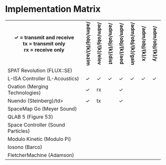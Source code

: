 # Implementation Matrix

<table>
    <tr>
        <th>&#x2713; = transmit and receive<Br>
            tx = transmit only<br>
            rx = receive only</th>
        <th style="writing-mode:vertical-lr;">/adm/obj/(k)/azim </th>
        <th style="writing-mode:vertical-lr;">/adm/obj/(k)/elev</th>
        <th style="writing-mode:vertical-lr;">/adm/obj/(k)/dist</th>
         <th style="writing-mode:vertical-lr;">/adm/obj/(k)/aed</th>
          <th style="writing-mode:vertical-lr;">/adm/obj/(k)/gain</th>
        <th style="writing-mode:vertical-lr;">/adm/obj/(k)/x</th>
        <th style="writing-mode:vertical-lr;">/adm/obj/(k)/y</th>
  </tr>
  <tr>
    <td>SPAT Revolution (FLUX::SE)</td>
    <td></td>
    <td></td>
    <td></td>
    <td></td>
    <td></td>
    <td></td>
  </tr>
  <tr>
   <td>L-ISA Controller (L-Acoustics)</td>
    <td>&#x2713;</td>
    <td>&#x2713;</td>
    <td>&#x2713;</td>
    <td>&#x2713;</td>
    <td>&#x2713;</td>
    <td>&#x2713;</td>
    <td>&#x2713;</td>
  </tr>
  <tr>
    <td>Ovation (Merging Technologies)</td>
    <td>&#x2713;</td>
    <td>rx</td>
    <td></td>
    <td>&#x2713;</td>
  </tr>
  <tr>
   <td>Nuendo (Steinberg)/td>
    <td>&#x2713;</td>
    <td>tx</td>
    <td></td>
    <td>&#x2713;</td>
  </tr>
  <tr>
   <td>SpaceMap Go (Meyer Sound)</td>
  </tr>
  <tr>
   <td>QLAB 5 (Figure 53)</td>
  </tr>
  <tr>
   <td>Space Controller (Sound Particles)</td>
  </tr>
  <tr>
   <td>Modulo Kinetic (Modulo Pi)</td>
  </tr>
  <tr>
   <td>Iosono (Barco)</td>
  </tr>
  <tr>
   <td>FletcherMachine (Adamson)</td>
  </tr>
</table>


